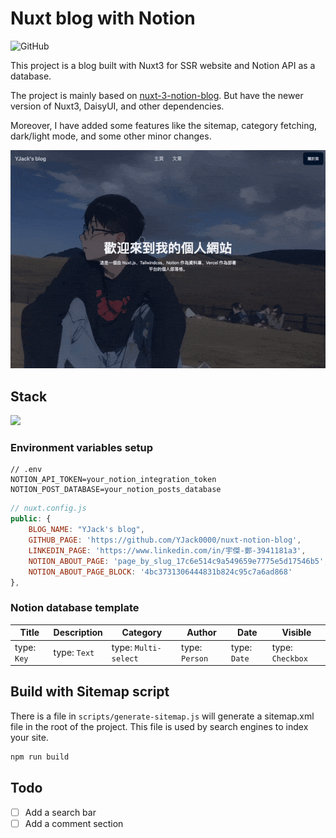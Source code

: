 # Nuxt blog with Notion

![GitHub](https://img.shields.io/github/license/YJack0000/nuxt-notion-blog)

This project is a blog built with Nuxt3 for SSR website and Notion API as a database. 

The project is mainly based on [nuxt-3-notion-blog](https://github.com/egrzeszczak/nuxt-3-notion-blog). But have the newer version of Nuxt3, DaisyUI, and other dependencies. 

Moreover, I have added some features like the sitemap, category fetching, dark/light mode, and some other minor changes.

[![](/docs/preview.gif)](https://yjack0000.cerana.tech/)

## Stack
![](https://skillicons.dev/icons?perline=15&i=nuxt,tailwind,vercel)

### Environment variables setup

```env
// .env
NOTION_API_TOKEN=your_notion_integration_token
NOTION_POST_DATABASE=your_notion_posts_database
```

```javascript
// nuxt.config.js
public: {
    BLOG_NAME: "YJack's blog",
    GITHUB_PAGE: 'https://github.com/YJack0000/nuxt-notion-blog',
    LINKEDIN_PAGE: 'https://www.linkedin.com/in/宇傑-鄭-3941181a3',
    NOTION_ABOUT_PAGE: 'page_by_slug_17c6e514c9a549659e7775e5d17546b5',
    NOTION_ABOUT_PAGE_BLOCK: '4bc3731306444831b824c95c7a6ad868'
},
```

### Notion database template

| Title       | Description  | Category             | Author       | Date         | Visible          |
| ----------- | ------------ | -------------------- | ------------ | ------------ | ---------------- |
| type: `Key` | type: `Text` | type: `Multi-select` | type: `Person` | type: `Date` | type: `Checkbox` |

## Build with Sitemap script

There is a file in `scripts/generate-sitemap.js` will generate a sitemap.xml file in the root of the project. This file is used by search engines to index your site.

```bash
npm run build
```

## Todo

- [ ] Add a search bar
- [ ] Add a comment section
